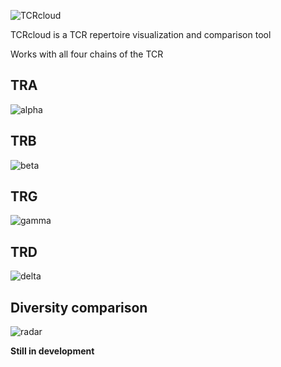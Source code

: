 ![TCRcloud](https://github.com/oldguyeric/TCRcloud/raw/main/images/TCRcloud.png)

TCRcloud is a TCR repertoire visualization and comparison tool

Works with all four chains of the TCR

## TRA
![alpha](https://github.com/oldguyeric/TCRcloud/raw/main/images/alpha.png)

## TRB
![beta](https://github.com/oldguyeric/TCRcloud/raw/main/images/beta.png)

## TRG
![gamma](https://github.com/oldguyeric/TCRcloud/raw/main/images/gamma.png) 

## TRD
![delta](https://github.com/oldguyeric/TCRcloud/raw/main/images/delta.png) 

## Diversity comparison
![radar](https://github.com/oldguyeric/TCRcloud/raw/main/images/radar.png)




**Still in development**

